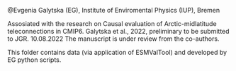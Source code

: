 @Evgenia Galytska (EG), Institute of Enviromental Physics (IUP), Bremen

Assosiated with the research on Causal evaluation of Arctic-midlatitude teleconnections in CMIP6. 
Galytska et al., 2022, preliminary to be submitted to JGR. 
10.08.2022 The manuscript is under review from the co-authors. 


This folder contains data (via application of ESMValTool) and developed by EG python scripts. 
